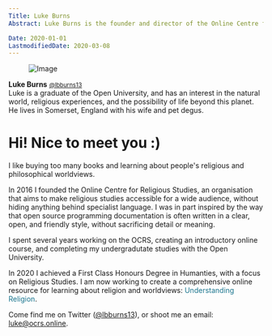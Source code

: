 ```yaml
---
Title: Luke Burns
Abstract: Luke Burns is the founder and director of the Online Centre for Religious Studies.

Date: 2020-01-01
LastmodifiedDate: 2020-03-08
---
```

<div class="box">
  <article class="media">
    <div class="media-left">
      <figure class="image is-128x128">
        <img src="/img/images/luke-profile-square.jpeg" alt="Image">
      </figure>
    </div>
    <div class="media-content">
      <div class="content">
        <p>
          <strong>Luke Burns</strong> <small><a href="https://twitter.com/lbburns13">@lbburns13</a></small>
          <br>
            Luke is a graduate of the Open University, and has an interest in the natural world, religious experiences, and the possibility of life beyond this planet.<br>He lives in Somerset, England with his wife and pet degus.
        </p>
      </div>
    </div>
  </article>
</div>

# Hi! Nice to meet you :)
I like buying too many books and learning about people's religious and philosophical worldviews.

In 2016 I founded the Online Centre for Religious Studies, an organisation that aims to make religious studies accessible for a wide audience, without hiding anything behind specialist language. I was in part inspired by the way that open source programming documentation is often written in a clear, open, and friendly style, without sacrificing detail or meaning.

I spent several years working on the OCRS, creating an introductory online course, and completing my undergradutate studies with the Open University.

In 2020 I achieved a First Class Honours Degree in Humanties, with a focus on Religious Studies. I am now working to create a comprehensive online resource for learning about religion and worldviews: <span style="color: #1c768f">Understanding Religion</span>.

Come find me on Twitter (<a href="https://twitter.com/lbburns13">@lbburns13</a>), or shoot me an email: <a href="mailto:luke@ocrs.online">luke@ocrs.online</a>.